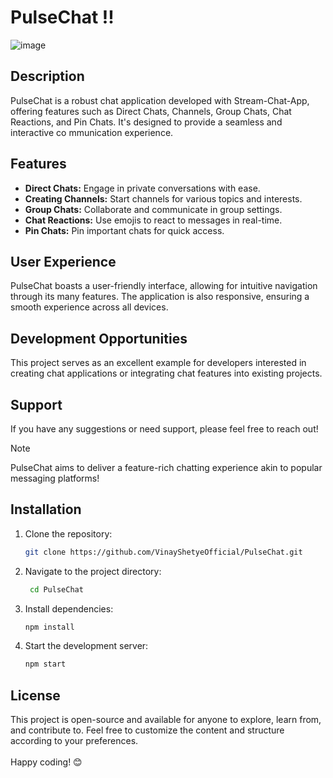 # PulseChat !!          
                        
![image](https://github.com/VinayShetyeOfficial/PulseChat/assets/100470361/afbbf8a6-fdb6-42f3-b4e5-1f941298ceae)         
            
## Description         
PulseChat is a robust chat application developed with Stream-Chat-App, offering features  such as Direct Chats, Channels, Group Chats, Chat Reactions, and Pin Chats. It's designed to provide a seamless and interactive co mmunication experience.            
                   
## Features                           
- **Direct Chats:** Engage in private conversations with ease.         
- **Creating Channels:** Start channels for various topics and interests.         
- **Group Chats:** Collaborate and communicate in group settings.           
- **Chat Reactions:** Use emojis to react to messages in real-time.  
- **Pin Chats:** Pin important chats for quick access.    
  
## User Experience 
 
PulseChat boasts a user-friendly interface, allowing for intuitive navigation through its many features. The application is also responsive, ensuring a smooth experience across all devices.

## Development Opportunities
 
This project serves as an excellent example for developers interested in creating chat applications or integrating chat features into existing projects.

## Support

If you have any suggestions or need support, please feel free to reach out!

> [!NOTE]
> PulseChat aims to deliver a feature-rich chatting experience akin to popular messaging platforms!

## Installation
1. Clone the repository:
   ```bash
   git clone https://github.com/VinayShetyeOfficial/PulseChat.git
   ```

2. Navigate to the project directory:
   ```bash
    cd PulseChat
   ```
   
3. Install dependencies:
   ```bash
   npm install 
   ```

4. Start the development server:
   ```bash
   npm start
   ```

## License
This project is open-source and available for anyone to explore, learn from, and contribute to.
Feel free to customize the content and structure according to your preferences. <br><br> Happy coding! 😊

